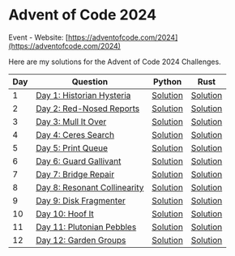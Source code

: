# Advent of Code 2024

Event - Website: [https://adventofcode.com/2024](https://adventofcode.com/2024)

Here are my solutions for the Advent of Code 2024 Challenges.

| Day | Question                                                            | Python                                                                    | Rust                                                         |
| --- | ------------------------------------------------------------------- | ------------------------------------------------------------------------- | ------------------------------------------------------------ |
| 1   | [Day 1: Historian Hysteria](https://adventofcode.com/2024/day/1)    | [Solution](with_python/with_python/Day%201:%20Historian%20Hysteria.py)    | [Solution](with_rust/src/bin/day_1_historian_hysteria.rs)    |
| 2   | [Day 2: Red-Nosed Reports](https://adventofcode.com/2024/day/2)     | [Solution](with_python/with_python/Day%202:%20Red-Nosed%20Reports.py)     | [Solution](with_rust/src/bin/day_2_red-nosed_reports.rs)     |
| 3   | [Day 3: Mull It Over](https://adventofcode.com/2024/day/3)          | [Solution](with_python/with_python/Day%203:%20Mull%20It%20Over.py)        | [Solution](with_rust/src/bin/day_3_mull_it_over.rs)          |
| 4   | [Day 4: Ceres Search](https://adventofcode.com/2024/day/4)          | [Solution](with_python/with_python/Day%204:%20Ceres%20Search.py)          | [Solution](with_rust/src/bin/day_4_ceres_search.rs)          |
| 5   | [Day 5: Print Queue](https://adventofcode.com/2024/day/5)           | [Solution](with_python/with_python/Day%205:%20Print%20Queue.py)           | [Solution](with_rust/src/bin/day_5_print_queue.rs)           |
| 6   | [Day 6: Guard Gallivant](https://adventofcode.com/2024/day/6)       | [Solution](with_python/with_python/Day%206:%20Guard%20Gallivant.py)       | [Solution](with_rust/src/bin/day_6_guard_gallivant.rs)       |
| 7   | [Day 7: Bridge Repair](https://adventofcode.com/2024/day/7)         | [Solution](with_python/with_python/Day%207:%20Bridge%20Repair.py)         | [Solution](with_rust/src/bin/day_7_bridge_repair.rs)         |
| 8   | [Day 8: Resonant Collinearity](https://adventofcode.com/2024/day/8) | [Solution](with_python/with_python/Day%208:%20Resonant%20Collinearity.py) | [Solution](with_rust/src/bin/day_8_resonant_collinearity.rs) |
| 9   | [Day 9: Disk Fragmenter](https://adventofcode.com/2024/day/9)       | [Solution](with_python/with_python/Day%209:%20Disk%20Fragmenter.py)       | [Solution](with_rust/src/bin/day_9_disk_fragmenter.rs)       |
| 10  | [Day 10: Hoof It](https://adventofcode.com/2024/day/10)             | [Solution](with_python/with_python/Day%2010:%20Hoof%20It.py)              | [Solution](with_rust/src/bin/day_10_hoof_it.rs)              |
| 11  | [Day 11: Plutonian Pebbles](https://adventofcode.com/2024/day/11)   | [Solution](with_python/with_python/Day%2011:%20Plutonian%20Pebbles.py)    | [Solution](with_rust/src/bin/day_11_plutonian_pebbles.rs)    |
| 12  | [Day 12: Garden Groups](https://adventofcode.com/2024/day/12)       | [Solution](with_python/with_python/Day%2012:%20Garden%20Groups.py)        | [Solution](with_rust/src/bin/day_12_garden_groups.rs)        |

